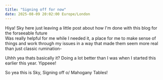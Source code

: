 ```yaml
---
title: "Signing off for now"
date: 2025-08-09 20:02:00 Europe/London
---
```


Hiya! Sky here just leaving a little post about how I'm done with this blog for the forseeable future  
Was really helpful for me while I needed it, a place for me to make sense of things and work through my issues in a way that made them seem more real than just classic rumination-

Uhhh yea thats basically it? Doing a lot better than I was when I started this earlier this year. Yippeee!

So yea this is Sky, Signing off o/
Mahogany Tables!